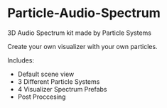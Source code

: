 # Particle-Audio-Spectrum
3D Audio Spectrum kit made by Particle Systems

Create your own visualizer with your own particles.

Includes: 
- Default scene view
- 3 Different Particle Systems
- 4 Visualizer Spectrum Prefabs
- Post Proccesing
